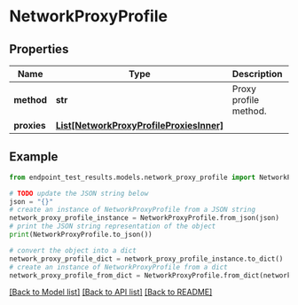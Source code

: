 # NetworkProxyProfile


## Properties

Name | Type | Description | Notes
------------ | ------------- | ------------- | -------------
**method** | **str** | Proxy profile method. | [optional] [readonly] 
**proxies** | [**List[NetworkProxyProfileProxiesInner]**](NetworkProxyProfileProxiesInner.md) |  | [optional] 

## Example

```python
from endpoint_test_results.models.network_proxy_profile import NetworkProxyProfile

# TODO update the JSON string below
json = "{}"
# create an instance of NetworkProxyProfile from a JSON string
network_proxy_profile_instance = NetworkProxyProfile.from_json(json)
# print the JSON string representation of the object
print(NetworkProxyProfile.to_json())

# convert the object into a dict
network_proxy_profile_dict = network_proxy_profile_instance.to_dict()
# create an instance of NetworkProxyProfile from a dict
network_proxy_profile_from_dict = NetworkProxyProfile.from_dict(network_proxy_profile_dict)
```
[[Back to Model list]](../README.md#documentation-for-models) [[Back to API list]](../README.md#documentation-for-api-endpoints) [[Back to README]](../README.md)


